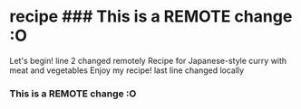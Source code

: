 # recipe ### This is a REMOTE change :O
Let's begin! line 2 changed remotely
Recipe for Japanese-style curry with meat and vegetables
Enjoy my recipe!
last line changed locally
### This is a REMOTE change :O
